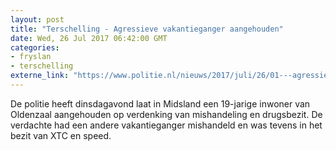 ```yaml
---
layout: post
title: "Terschelling - Agressieve vakantieganger aangehouden"
date: Wed, 26 Jul 2017 06:42:00 GMT
categories: 
- fryslan 
- terschelling 
externe_link: "https://www.politie.nl/nieuws/2017/juli/26/01---agressieve-vakantieganger-aangehouden.html"
---
```


De politie heeft dinsdagavond laat in Midsland een 19-jarige inwoner van Oldenzaal aangehouden op verdenking van mishandeling en drugsbezit.  De verdachte had een andere vakantieganger mishandeld en was tevens in het bezit van XTC en speed.
